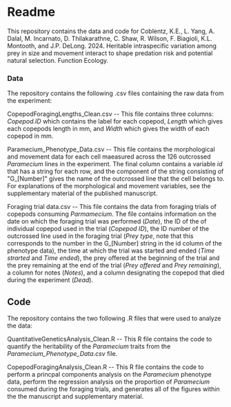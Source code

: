 # Readme

This repository contains the data and code for Coblentz, K.E., L. Yang, A. Dalal, M. Incarnato, D. Thilakarathne, C. Shaw, R. Wilson,
F. Biagioli, K.L. Montooth, and J.P. DeLong. 2024. Heritable intraspecific variation among prey in size and movement interact to shape
predation risk and potential natural selection. Function Ecology.

### Data

The repository contains the following .csv files containing the raw data from the experiment:

CopepodForagingLengths_Clean.csv -- This file contains three columns: *Copepod.ID* which contains the label for each copepod, *Length* which gives
each copepods length in mm, and *Width* which gives the width of each copepod in mm.

Paramecium_Phenotype_Data.csv -- This file contains the morphological and movement data for each cell maeasured across the 126 outcrossed 
*Paramecium* lines in the experiment. The final column contains a variable *id* that has a string for each row, and the component of the 
string consisting of "G_[Number]" gives the name of the outcrossed line that the cell belongs to. For explanations of the 
morphological and movement variables, see the supplementary material of the published manuscript.

Foraging trial data.csv -- This file contains the data from foraging trials of copepods consuming *Parmamecium*. The file contains information
on the date on which the foraging trial was performed (*Date*), the ID of the of individual copepod used in the trial (*Copepod ID*), the ID number of 
the outcrossed line used in the foraging trial (*Prey type*, note that this corresponds to the number in the G_[Number] string in the id column of the 
phenotype data), the time at which the trial was started and ended (*Time strarted* and *Time ended*), the prey offered at the beginning of the trial and 
the prey remaining at the end of the trial (*Prey offered* and *Prey remaining*), a column for notes (*Notes*), and a column designating the 
copepod that died during the experiment (*Dead*).

## Code

The repository contains the two following .R files that were used to analyze the data:

QuantitativeGeneticsAnalysis_Clean.R -- This R file contains the code to quantify the heritability of the *Paramecium* traits from
the *Paramecium_Phenotype_Data.csv* file.

CopepodForagingAnalysis_Clean.R -- This R file contains the code to perform a princpal components analysis on the *Paramecium* phenotype 
data, perform the regression analysis on the proportion of *Paramecium* consumed during the foraging trials, and generates all of the figures 
within the the manuscript and supplementary material.

